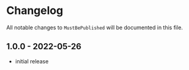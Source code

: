 # Changelog

All notable changes to `MustBePublished` will be documented in this file.

## 1.0.0 - 2022-05-26

- initial release
